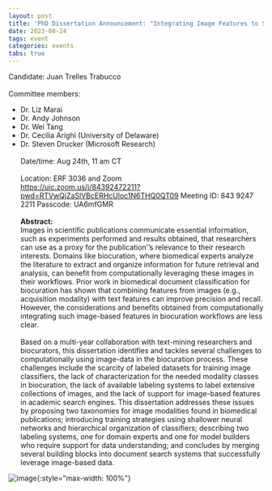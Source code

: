 ```yaml
---
layout: post
title: 'PhD Dissertation Announcement: "Integrating Image Features to Support the Biocuration Workflow"'
date: 2023-08-24
tags: event
categories: events
tabs: true
---
```


Candidate:  Juan Trelles Trabucco<br><br>
Committee members:<br>
- Dr. Liz Marai<br>
- Dr. Andy Johnson<br>
- Dr. Wei Tang<br>
- Dr. Cecilia Arighi (University of Delaware)<br>
- Dr. Steven Drucker (Microsoft Research)<br><br>
Date/time: Aug 24th, 11 am CT<br><br>
Location: ERF 3036 and Zoom<br>
https://uic.zoom.us/j/84392472211?pwd=RTVwQjZaSlVBcERHcUloc1N6THQ0QT09
Meeting ID: 843 9247 2211 Passcode: UA6mfGMR<br><br>
<strong>Abstract:</strong><br>
Images in scientific publications communicate essential information, such as experiments performed and results obtained, that researchers can use as a proxy for the publication'&rsquo;s relevance to their research interests. Domains like biocuration, where biomedical experts analyze the literature to extract and organize information for future retrieval and analysis, can benefit from computationally leveraging these images in their workflows. Prior work in biomedical document classification for biocuration has shown that combining features from images (e.g., acquisition modality) with text features can improve precision and recall. However, the considerations and benefits obtained from computationally integrating such image-based features in biocuration workflows are less clear.<br><br>
Based on a multi-year collaboration with text-mining researchers and biocurators, this dissertation identifies and tackles several challenges to computationally using image-data in the biocuration process. These challenges include the scarcity of labeled datasets for training image classifiers, the lack of characterization for the needed modality classes in biocuration, the lack of available labeling systems to label extensive collections of images, and the lack of support for image-based features in academic search engines. This dissertation addresses these issues by proposing two taxonomies for image modalities found in biomedical publications; introducing training strategies using shallower neural networks and hierarchical organization of classifiers; describing two labeling systems, one for domain experts and one for model builders who require support for data understanding; and concludes by merging several building blocks into document search systems that successfully leverage image-based data.

![image](https://www.evl.uic.edu/output/originals/jtrabucco_phddissertation.png-srcw.jpg){:style="max-width: 100%"}

